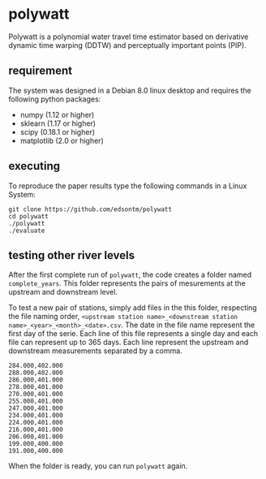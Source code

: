 # polywatt

Polywatt is a polynomial water travel time estimator based on derivative dynamic time warping (DDTW) and perceptually important points (PIP).

## requirement

The system was designed in a Debian 8.0 linux desktop and requires the following python packages:
- numpy (1.12 or higher)
- sklearn (1.17 or higher)
- scipy (0.18.1 or higher)
- matplotlib (2.0 or higher)


## executing

To reproduce the paper results type the following commands in a Linux System:

```
git clone https://github.com/edsontm/polywatt
cd polywatt
./polywatt
./evaluate

```


## testing other river levels

After the first complete run of `polywatt`, the code creates a folder named `complete_years`. This folder represents the pairs of mesurements at the upstream and downstream level. 

To test a new pair of stations, simply add files in the this folder, respecting the file naming order, `<upstream station name>_<downstream station name>_<year>_<month>_<date>.csv`. The date in the file name represent the first day of the serie. Each line of this file represents a single day and each file can represent up to 365 days. Each line represent the upstream and downstream measurements separated by a comma. 

```
284.000,402.000
288.000,402.000
286.000,401.000
278.000,401.000
270.000,401.000
255.000,401.000
247.000,401.000
234.000,401.000
224.000,401.000
216.000,401.000
206.000,401.000
199.000,400.000
191.000,400.000
```

When the folder is ready, you can run `polywatt` again.
